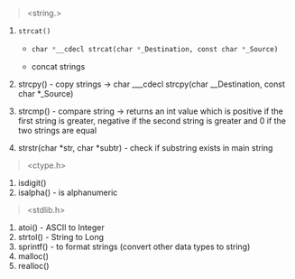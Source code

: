 > <string.>

1. ```python
   strcat()
   ```
   - ```python
     char *__cdecl strcat(char *_Destination, const char *_Source)
     ```
   - concat strings
   
4. strcpy() - copy strings -> char _\_\_cdecl strcpy(char _\_Destination, const char \*\_Source)
5. strcmp() - compare string -> returns an int value which is positive if the first string is greater, negative if the second string is greater and 0 if the two strings are equal

6. strstr(char *str, char *subtr) - check if substring exists in main string

> <ctype.h>

1. isdigit()
2. isalpha() - is alphanumeric

> <stdlib.h>

1. atoi() - ASCII to Integer
2. strtol() - String to Long
3. sprintf() - to format strings (convert other data types to string)
4. malloc()
5. realloc()
